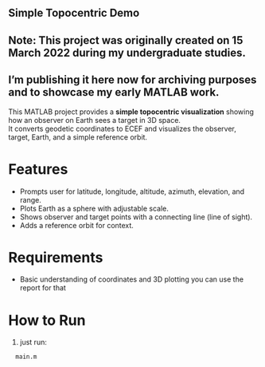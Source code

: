 ## Simple Topocentric Demo  

## Note: This project was originally created on **15 March 2022** during my undergraduate studies.  
## I’m publishing it here now for archiving purposes and to showcase my early MATLAB work.  

 This MATLAB project provides a **simple topocentric visualization** showing how an observer on Earth sees a target in 3D space.  
It converts geodetic coordinates to ECEF and visualizes the observer, target, Earth, and a simple reference orbit.  

# Features  
  - Prompts user for latitude, longitude, altitude, azimuth, elevation, and range.  
  - Plots Earth as a sphere with adjustable scale.  
  - Shows observer and target points with a connecting line (line of sight).  
  - Adds a reference orbit for context.  

# Requirements    
- Basic understanding of coordinates and 3D plotting you can use the report for that  

# How to Run  
 1. just run:  
   ```bash
     main.m

